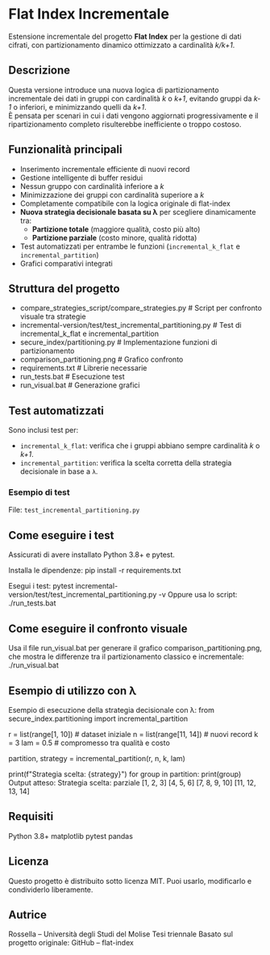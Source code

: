 # Flat Index Incrementale
Estensione incrementale del progetto **Flat Index** per la gestione di dati cifrati, con partizionamento dinamico ottimizzato a cardinalità *k/k+1*.

## Descrizione
Questa versione introduce una nuova logica di partizionamento incrementale dei dati in gruppi con cardinalità *k* o *k+1*, evitando gruppi da *k-1* o inferiori, e minimizzando quelli da *k+1*.  
È pensata per scenari in cui i dati vengono aggiornati progressivamente e il ripartizionamento completo risulterebbe inefficiente o troppo costoso.

##  Funzionalità principali
- Inserimento incrementale efficiente di nuovi record  
- Gestione intelligente di buffer residui  
- Nessun gruppo con cardinalità inferiore a *k*  
- Minimizzazione dei gruppi con cardinalità superiore a *k*  
- Completamente compatibile con la logica originale di flat-index  
- **Nuova strategia decisionale basata su λ** per scegliere dinamicamente tra:
  - **Partizione totale** (maggiore qualità, costo più alto)  
  - **Partizione parziale** (costo minore, qualità ridotta)  
- Test automatizzati per entrambe le funzioni (`incremental_k_flat` e `incremental_partition`)  
- Grafici comparativi integrati  

##  Struttura del progetto
- compare_strategies_script/compare_strategies.py # Script per confronto visuale tra strategie
- incremental-version/test/test_incremental_partitioning.py # Test di incremental_k_flat e incremental_partition
- secure_index/partitioning.py # Implementazione funzioni di partizionamento
- comparison_partitioning.png # Grafico confronto
- requirements.txt # Librerie necessarie
- run_tests.bat # Esecuzione test
- run_visual.bat # Generazione grafici

##  Test automatizzati
Sono inclusi test per:

- `incremental_k_flat`: verifica che i gruppi abbiano sempre cardinalità *k* o *k+1*.  
- `incremental_partition`: verifica la scelta corretta della strategia decisionale in base a `λ`.  

### Esempio di test

File: `test_incremental_partitioning.py`
  
## Come eseguire i test
Assicurati di avere installato Python 3.8+ e pytest.

Installa le dipendenze:
pip install -r requirements.txt

Esegui i test:
pytest incremental-version/test/test_incremental_partitioning.py -v
Oppure usa lo script:
./run_tests.bat

## Come eseguire il confronto visuale
Usa il file run_visual.bat per generare il grafico comparison_partitioning.png, che mostra le differenze tra il partizionamento classico e incrementale:
./run_visual.bat

## Esempio di utilizzo con λ
Esempio di esecuzione della strategia decisionale con λ:
from secure_index.partitioning import incremental_partition

r = list(range[1, 10])     # dataset iniziale
n = list(range[11, 14])    # nuovi record
k = 3
lam = 0.5                  # compromesso tra qualità e costo

partition, strategy = incremental_partition(r, n, k, lam)

print(f"Strategia scelta: {strategy}")
for group in partition:
    print(group)
Output atteso:
Strategia scelta: parziale
[1, 2, 3]
[4, 5, 6]
[7, 8, 9, 10]
[11, 12, 13, 14]

## Requisiti
Python 3.8+
matplotlib
pytest
pandas

## Licenza
Questo progetto è distribuito sotto licenza MIT. Puoi usarlo, modificarlo e condividerlo liberamente.

## Autrice
Rossella – Università degli Studi del Molise
Tesi triennale
Basato sul progetto originale: GitHub – flat-index
